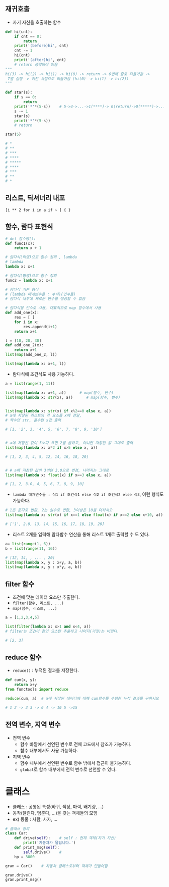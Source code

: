 ## 재귀호출
- 자기 자신을 호출하는 함수

```python
def hi(cnt):
    if cnt == 0:
        return
    print('(before)hi', cnt)
    cnt -= 1
    hi(cnt)
    print('(after)hi', cnt)
    # return 생략되어 있음
"""
hi(3) -> hi(2) -> hi(1) -> hi(0) -> return -> 6번째 줄로 되돌아감 ->
 7열 실행 -> 이전 시점으로 되돌아감 (hi(0) -> hi(1) -> hi(2))
"""

def star(s):
    if s == 0:
        return
    print('*'*(5-s))    # 5->4->...->1(****)-> 0(return)->0(*****)->...->5
    s -= 1
    star(s)
    print('*'*(5-s))
    # return

star(5)

# *
# **
# ***
# ****
# *****
# ****
# ***
# **
# *
```


## 리스트, 딕셔너리 내포

`[i ** 2 for i in a if ~ ] { }`

## 함수, 람다 표현식

```python
# def 함수명():
def func1(x):
    return x + 1

# 람다식(익명)으로 함수 정의 , lambda
# lambda
lambda x: x+1

# 람다식(명명)으로 함수 정의
func2 = lambda x: x+1

# 람다식 기본 형식
# (lambda 매개변수들 : 수식)(인수들)
# 람다식 내부에 새로운 변수를 생성할 수 없음
```

```python
# 람다식을 인수로 사용, 대표적으로 map 함수에서 사용
def add_one(x):
    res = [ ]
    for i in x:
        res.append(i+1)
    return x+1

l = [10, 20, 30]
def add_one_2(x):
    return x+1
list(map(add_one_2, l))

list(map(lambda x: x+1, l))
```

- 람다식에 조건식도 사용 가능하다.

```python
a = list(range(1, 11))

list(map(lambda x: x+1, a))      # map(함수, 변수)
list(map(lambda x: str(x), a))      # map(함수, 변수)


list(map(lambda x: str(x) if x%2==0 else x, a))
# a에 저장된 리스트의 각 요소를 x에 전달,
# 짝수면 str, 홀수면 x값 출력

# [1, '2', 3, '4', 5, '6', 7, '8', 9, '10']


# a에 저장된 값이 5보다 크면 2를 곱하고, 아니면 저장된 값 그대로 출력
list(map(lambda x: x*2 if x>5 else x, a))

# [1, 2, 3, 4, 5, 12, 14, 16, 18, 20]


# # a에 저장된 값이 3이면 3.0으로 변경, 나머지는 그대로
list(map(lambda x: float(x) if x==3 else x, a))

# [1, 2, 3.0, 4, 5, 6, 7, 8, 9, 10]
```

- `lambda 매개변수들 : 식1 if 조건식1 else 식2 if 조건식2 else 식3`, 이런 형식도 가능하다.

```python
# 1은 문자로 변환, 2는 실수로 변환, 3이상은 10을 더하시오
list(map(lambda x: str(x) if x==1 else float(x) if x==2 else x+10, a))

# ['1', 2.0, 13, 14, 15, 16, 17, 18, 19, 20]
```

- 리스트 2개를 입력해 람다함수 연산을 통해 리스트 1개로 출력할 수 도 있다.

```py
a= list(range(1, 6))
b = list(range(11, 16))

# [12, 14, , ... , 20]
list(map(lambda x, y : x+y, a, b))
list(map(lambda x, y : x*y, a, b))
```

## filter 함수

- 조건에 맞는 데이터 요소만 추출한다.
- `filter(함수, 리스트, ...)`
- `map(함수, 리스트, ...)`

```py
a = [1,2,3,4,5]

list(filter(lambda x: x>1 and x<4, a))
# filter는 조건이 참인 요소만 추출하고 나머지(거짓)는 버린다.

# [2, 3]
```

## reduce 함수

- `reduce()` : 누적된 결과를 저장한다.

```py
def cum(x, y):
    return x+y
from functools import reduce

reduce(cum, a)  # a에 저장된 데이터에 대해 cum함수를 수행한 누적 결과를 구하시오

# 1 2 -> 3 3 -> 6 4 -> 10 5 ->15
```

## 전역 변수, 지역 변수
- 전역 변수
  - 함수 바깥에서 선언된 변수로 전체 코드에서 참조가 가능하다.
  - 함수 내부에서도 사용 가능하다.
- 지역 변수
  - 함수 내부에서 선언된 변수로 함수 밖에서 접근이 불가능하다.
  - `global`로 함수 내부에서 전역 변수로 선언할 수 있다.


# 클래스

- 클래스 : 공통된 특성(바퀴, 색상, 마력, 배기량, ...)
- 동작(달린다, 멈춘다, ...)을 갖는 객체들의 모임
- ex) 동물 : 사람, 사자, ...

```py
# 클래스 정의
class Car:
    def drive(self):    # self : 현재 객체(자기 자신)
        print('자동차가 달립니다.')
    def print_msg(self):
        self.drive()    #
    hp = 3000

gran = Car()    # 자동차 클래스로부터 객체가 만들어짐

gran.drive()
gran.print_msg()
```
